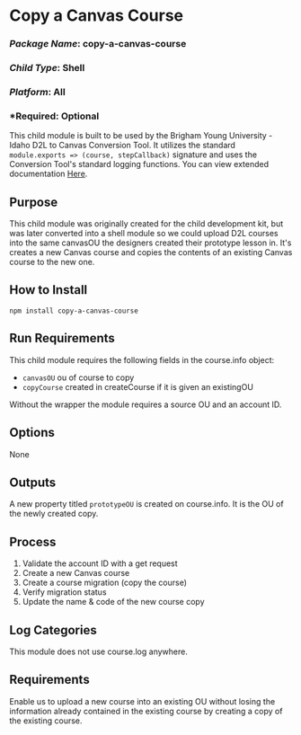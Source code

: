 # Copy a Canvas Course
### *Package Name*: copy-a-canvas-course
### *Child Type*: Shell
### *Platform*: All
### *Required: Optional

This child module is built to be used by the Brigham Young University - Idaho D2L to Canvas Conversion Tool. It utilizes the standard `module.exports => (course, stepCallback)` signature and uses the Conversion Tool's standard logging functions. You can view extended documentation [Here](https://github.com/byuitechops/d2l-to-canvas-conversion-tool/tree/master/documentation).

## Purpose

This child module was originally created for the child development kit, but was later converted into a shell module so we could upload D2L courses into the same canvasOU the designers created their prototype lesson in. It's creates a new Canvas course and copies the contents of an existing Canvas course to the new one.

## How to Install

```
npm install copy-a-canvas-course
```

## Run Requirements
This child module requires the following fields in the course.info object:
* `canvasOU` ou of course to copy
* `copyCourse`  created in createCourse if it is given an existingOU

Without the wrapper the module requires a source OU and an account ID.

## Options
None

## Outputs
A new property titled `prototypeOU` is created on course.info. It is the OU of the newly created copy.

## Process
1. Validate the account ID with a get request
2. Create a new Canvas course
3. Create a course migration (copy the course)
4. Verify migration status
5. Update the name & code of the new course copy

## Log Categories
This module does not use course.log anywhere.


## Requirements
Enable us to upload a new course into an existing OU without losing the information already contained in the existing course by creating a copy of the existing course.